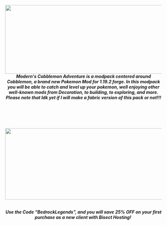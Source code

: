 <center>

<p><em><strong><img src="https://www.bisecthosting.com/images/CF/Cobblemon_Adventures/BH_NU_HEADER.webp" alt="" /></strong></em></p>
<p>&nbsp;</p>
<p style="text-align: center;"><em><strong><img src="https://www.bisecthosting.com/images/CF/Cobblemon_Adventures/BH_NU_BANNER1.webp" alt="" width="1123" height="220" />Modern's Cobblemon Adventure is a modpack centered around Cobblemon, a brand new Pokemon Mod for 1.19.2 forge. In this modpack you will be able to catch and level up your pokemon, well enjoying other well-known mods from Decoration, to building, to exploring, and more. Please note that Idk yet if I will make a fabric version of this pack or not!!!<br /></strong></em></p>
<p><em><strong>&nbsp;</strong></em></p>
<p><em><strong><img src="https://www.bisecthosting.com/images/CF/Cobblemon_Adventures/BH_NU_BANNER3.webp" alt="" /></strong></em></p>
<p>&nbsp;</p>
<p style="text-align: center;"><a href="https://www.curseforge.com/linkout?remoteUrl=https%253a%252f%252fbisecthosting.com%252fBedrockLegends" target="_blank" rel="noopener noreferrer"><img src="https://www.bisecthosting.com/images/CF/Cobblemon_Adventures/BH_NU_PROMO.webp?width=960&amp;height=100" alt="" width="1125" height="229" /></a></p>
<p style="text-align: center;"><br /><em><strong>Use the Code &ldquo;BedrockLegends&rdquo;, and you will save 25% OFF on your first purchase as a new client with Bisect Hosting!&nbsp;</strong></em></p>
<p><em><strong>&nbsp;</strong></em></p>

  </center>
